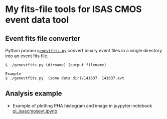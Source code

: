 # My fits-file tools for ISAS CMOS event data tool 

## Event fits file converter 
Python proram [`genevtfits.py`](enevtfits.py) convert binary event files in a single directory into an event fits file. 
```
$ ./genevtfits.py (dirname) (output filename)

Example 
$ ./genevtfits.py  (some data dir)/141637  141637.evt
```
## Analysis example
- Example of plotting PHA histogram and image in juypyter-notebook [ql_isascmosevt.ipynb](ql_isascmosevt.ipynb)
